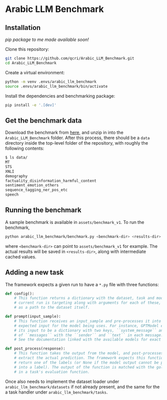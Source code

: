 # Arabic LLM Benchmark

## Installation
*pip package to me made available soon!*

Clone this repository:
```bash
git clone https://github.com/qcri/Arabic_LLM_Benchmark.git
cd Arabic_LLM_Benchmark
```

Create a virtual environment:
```bash
python -m venv .envs/arabic_llm_benchmark
source .envs/arabic_llm_benchmark/bin/activate
```

Install the dependencies and benchmarking package:
```bash
pip install -e '.[dev]'
```

## Get the benchmark data
Download the benchmark from [here](https://neurox.qcri.org/projects/arabic_llm_benchmark/arabic_llm_benchmark_data.zip), and unzip in into the `Arabic_LLM_Benchmark` folder. After this process, there should be a `data` directory inside the top-level folder of the repository, with roughly the following contents:

```bash
$ ls data/
MT
STS
XNLI
demography
factuality_disinformation_harmful_content
sentiment_emotion_others
sequence_tagging_ner_pos_etc
speech
```

## Running the benchmark
A sample benchmark is available in `assets/benchmark_v1`. To run the benchmark,

```bash
python arabic_llm_benchmark/benchmark.py <benchmark-dir> <results-dir>
```

where `<benchmark-dir>` can point to `assets/benchmark_v1` for example. The
actual results will be saved in `<results-dir>`, along with intermediate cached
values.

## Adding a new task
The framework expects a given run to have a `*.py` file with three functions:

```python
def config():
	# This function returns a dictionary with the dataset, task and model the
	# current run is targeting along with arguments for each of these, as well
	# as a path to the dataset itself.

def prompt(input_sample):
	# This function receives an input_sample and pre-processes it into the
	# expected input for the model being uses. For instance, GPTModel expects
	# its input to be a dictionary with two keys, ``system_message`` and a list
	# of ``messages`` with the ``sender`` and ``text`` in each message.
	# See the documentation linked with the available models for exact specifications

def post_process(response):
	# This function takes the output from the model, and post-processes it to
	# extract the actual prediction. The framework expects this function to
	# return one of the labels (or None if the model output cannot be parsed
	# into a label). The output of the function is matched with the gold label
	# in a task's evaluation function.
```

Once also needs to implement the dataset loader under
`arabic_llm_benchmark/datasets` if not already present, and the same for the
a task handler under `arabic_llm_benchmark/tasks`.